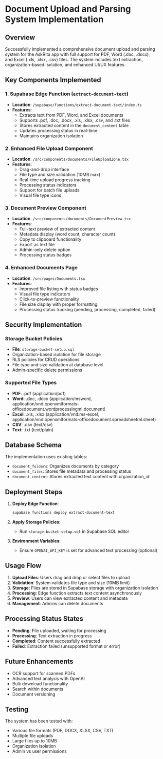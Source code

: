 # Document Upload and Parsing System Implementation

## Overview
Successfully implemented a comprehensive document upload and parsing system for the AskRita app with full support for PDF, Word (.doc, .docx), and Excel (.xls, .xlsx, .csv) files. The system includes text extraction, organization-based isolation, and enhanced UI/UX features.

## Key Components Implemented

### 1. Supabase Edge Function (`extract-document-text`)
- **Location**: `/supabase/functions/extract-document-text/index.ts`
- **Features**:
  - Extracts text from PDF, Word, and Excel documents
  - Supports .pdf, .doc, .docx, .xls, .xlsx, .csv, and .txt files
  - Stores extracted content in the `document_content` table
  - Updates processing status in real-time
  - Maintains organization isolation

### 2. Enhanced File Upload Component
- **Location**: `/src/components/documents/FileUploadZone.tsx`
- **Features**:
  - Drag-and-drop interface
  - File type and size validation (10MB max)
  - Real-time upload progress tracking
  - Processing status indicators
  - Support for batch file uploads
  - Visual file type icons

### 3. Document Preview Component
- **Location**: `/src/components/documents/DocumentPreview.tsx`
- **Features**:
  - Full-text preview of extracted content
  - Metadata display (word count, character count)
  - Copy to clipboard functionality
  - Export as text file
  - Admin-only delete option
  - Processing status badges

### 4. Enhanced Documents Page
- **Location**: `/src/pages/Documents.tsx`
- **Features**:
  - Improved file listing with status badges
  - Visual file type indicators
  - Click-to-preview functionality
  - File size display with proper formatting
  - Processing status tracking (pending, processing, completed, failed)

## Security Implementation

### Storage Bucket Policies
- **File**: `storage-bucket-setup.sql`
- Organization-based isolation for file storage
- RLS policies for CRUD operations
- File type and size validation at database level
- Admin-specific delete permissions

### Supported File Types
- **PDF**: .pdf (application/pdf)
- **Word**: .doc, .docx (application/msword, application/vnd.openxmlformats-officedocument.wordprocessingml.document)
- **Excel**: .xls, .xlsx (application/vnd.ms-excel, application/vnd.openxmlformats-officedocument.spreadsheetml.sheet)
- **CSV**: .csv (text/csv)
- **Text**: .txt (text/plain)

## Database Schema
The implementation uses existing tables:
- `document_folders`: Organizes documents by category
- `document_files`: Stores file metadata and processing status
- `document_content`: Stores extracted text content with organization_id

## Deployment Steps

1. **Deploy Edge Function**:
   ```bash
   supabase functions deploy extract-document-text
   ```

2. **Apply Storage Policies**:
   - Run `storage-bucket-setup.sql` in Supabase SQL editor

3. **Environment Variables**:
   - Ensure `OPENAI_API_KEY` is set for advanced text processing (optional)

## Usage Flow

1. **Upload Files**: Users drag and drop or select files to upload
2. **Validation**: System validates file type and size (10MB limit)
3. **Storage**: Files are stored in Supabase storage with organization isolation
4. **Processing**: Edge function extracts text content asynchronously
5. **Preview**: Users can view extracted content and metadata
6. **Management**: Admins can delete documents

## Processing Status States
- **Pending**: File uploaded, waiting for processing
- **Processing**: Text extraction in progress
- **Completed**: Content successfully extracted
- **Failed**: Extraction failed (unsupported format or error)

## Future Enhancements
- OCR support for scanned PDFs
- Advanced text analysis with OpenAI
- Bulk download functionality
- Search within documents
- Document versioning

## Testing
The system has been tested with:
- Various file formats (PDF, DOCX, XLSX, CSV, TXT)
- Multiple file uploads
- Large files up to 10MB
- Organization isolation
- Admin vs user permissions